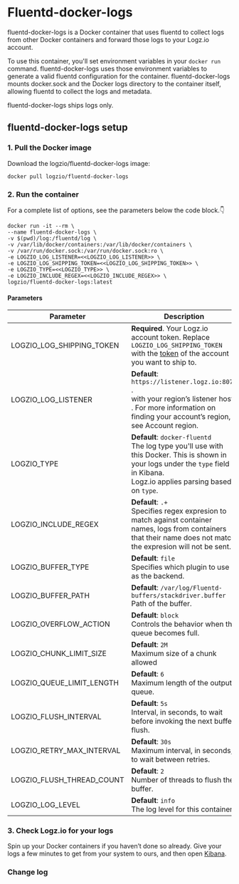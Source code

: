 # Fluentd-docker-logs

fluentd-docker-logs is a Docker container that uses fluentd to collect logs from other Docker containers and forward those logs to your Logz.io account.

To use this container, you'll set environment variables in your `docker run` command.
fluentd-docker-logs uses those environment variables to generate a valid fluentd configuration for the container.
fluentd-docker-logs mounts docker.sock and the Docker logs directory to the container itself, allowing fluentd to collect the logs and metadata.

fluentd-docker-logs ships logs only.

## fluentd-docker-logs setup

### 1. Pull the Docker image

Download the logzio/fluentd-docker-logs image:

```shell
docker pull logzio/fluentd-docker-logs
```

### 2. Run the container

For a complete list of options, see the parameters below the code block.👇

```shell
docker run -it --rm \
--name fluentd-docker-logs \
-v $(pwd)/log:/fluentd/log \
-v /var/lib/docker/containers:/var/lib/docker/containers \
-v /var/run/docker.sock:/var/run/docker.sock:ro \
-e LOGZIO_LOG_LISTENER=<<LOGZIO_LOG_LISTENER>> \
-e LOGZIO_LOG_SHIPPING_TOKEN=<<LOGZIO_LOG_SHIPPING_TOKEN>> \
-e LOGZIO_TYPE=<<LOGZIO_TYPE>> \
-e LOGZIO_INCLUDE_REGEX=<<LOGZIO_INCLUDE_REGEX>> \
logzio/fluentd-docker-logs:latest
```

#### Parameters



| Parameter | Description |
|---|---|
| LOGZIO_LOG_SHIPPING_TOKEN | **Required**. Your Logz.io account token. Replace `LOGZIO_LOG_SHIPPING_TOKEN` with the [token](https://app.logz.io/#/dashboard/settings/general) of the account you want to ship to. |
| LOGZIO_LOG_LISTENER | **Default**: `https://listener.logz.io:8071` .<br> with your region’s listener host . For more information on finding your account’s region, see Account region. |
| LOGZIO_TYPE | **Default**: `docker-fluentd` <br> The log type you'll use with this Docker. This is shown in your logs under the `type` field in Kibana. <br> Logz.io applies parsing based on `type`. |
| LOGZIO_INCLUDE_REGEX | **Default**: `.+` <br>  Specifies regex expresion to match against container names, logs from containers that their name does not match the expresion will not be sent. |
| LOGZIO_BUFFER_TYPE | **Default**: `file` <br>  Specifies which plugin to use as the backend. |
| LOGZIO_BUFFER_PATH | **Default**: `/var/log/Fluentd-buffers/stackdriver.buffer` <br>  Path of the buffer. |
| LOGZIO_OVERFLOW_ACTION | **Default**: `block` <br>  Controls the behavior when the queue becomes full. |
| LOGZIO_CHUNK_LIMIT_SIZE | **Default**: `2M` <br>  Maximum size of a chunk allowed |
| LOGZIO_QUEUE_LIMIT_LENGTH | **Default**: `6` <br>  Maximum length of the output queue. |
| LOGZIO_FLUSH_INTERVAL | **Default**: `5s` <br>  Interval, in seconds, to wait before invoking the next buffer flush. |
| LOGZIO_RETRY_MAX_INTERVAL | **Default**: `30s` <br>  Maximum interval, in seconds, to wait between retries. |
| LOGZIO_FLUSH_THREAD_COUNT | **Default**: `2` <br>  Number of threads to flush the buffer. |
| LOGZIO_LOG_LEVEL | **Default**: `info` <br> The log level for this container. |
### 3. Check Logz.io for your logs

Spin up your Docker containers if you haven’t done so already. Give your logs a few minutes to get from your system to ours, and then open [Kibana](https://app.logz.io/#/dashboard/kibana).

### Change log

